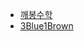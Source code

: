 
- [깨봉수학](https://www.youtube.com/@quebonmath)
- [3Blue1Brown](https://www.youtube.com/@3blue1brown)